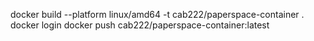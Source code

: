 docker build --platform linux/amd64 -t cab222/paperspace-container .
docker login
docker push cab222/paperspace-container:latest